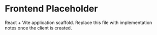 # Frontend Placeholder

React + Vite application scaffold. Replace this file with implementation notes once the client is created.
